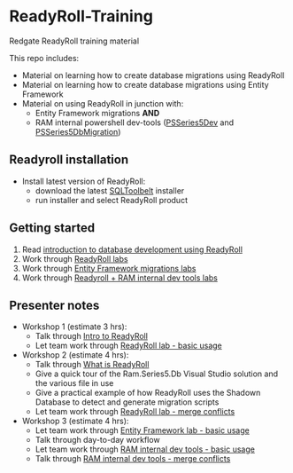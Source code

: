 # ReadyRoll-Training

Redgate ReadyRoll training material

This repo includes:
* Material on learning how to create database migrations using ReadyRoll
* Material on learning how to create database migrations using Entity Framework
* Material on using ReadyRoll in junction with:
    * Entity Framework migrations **AND**
    * RAM internal powershell dev-tools ([PSSeries5Dev](https://ram-christianacca.visualstudio.com/PSSeries5Dev) and [PSSeries5DbMigration](https://ram-christianacca.visualstudio.com/PSSeries5DbMigration))

## Readyroll installation

* Install latest version of ReadyRoll:
    * download the latest [SQLToolbelt](https://www.red-gate.com/products/sql-development/sql-toolbelt/) installer
    * run installer and select ReadyRoll product

## Getting started

1. Read [introduction to database development using ReadyRoll](intro-db-development-using-readyroll.md)
2. Work through [ReadyRoll labs](Examples/ReadyRoll_Only/readme.md)
3. Work through [Entity Framework migrations labs](Examples/EntityFramework_Only/readme.md)
4. Work through [Readyroll + RAM internal dev tools labs](Examples/RR_Plus_DevTool/readme.md)


## Presenter notes

* Workshop 1 (estimate 3 hrs):
    * Talk through [Intro to ReadyRoll](intro-db-development-using-readyroll.md)
    * Let team work through [ReadyRoll lab - basic usage](Examples/ReadyRoll_Only/basics-example.md)
* Workshop 2 (estimate 4 hrs):
    * Talk through [What is ReadyRoll](what-is-ready-roll.md)
    * Give a quick tour of the Ram.Series5.Db Visual Studio solution and the various file in use
    * Give a practical example of how ReadyRoll uses the Shadown Database to detect and generate migration scripts
    * Let team work through [ReadyRoll lab - merge conflicts](Examples/ReadyRoll_Only/merge-conflicts-example.md)
* Workshop 3 (estimate 4 hrs):
    * Let team work through [Entity Framework lab - basic usage](Examples/EntityFramework_Only/basics-example.md)
    * Talk through day-to-day workflow
    * Let team work through [RAM internal dev tools - basic usage](Examples/RR_Plus_DevTool/basics-example.md)
    * Talk through [RAM internal dev tools - merge conflicts](Examples/RR_Plus_DevTool/merge-conflicts-example.md)